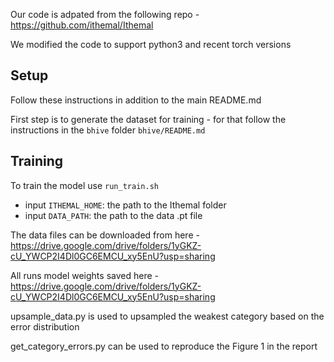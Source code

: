 Our code is adpated from the following repo - https://github.com/ithemal/Ithemal

We modified the code to support python3 and recent torch versions


## Setup

Follow these instructions in addition to the main README.md


First step is to generate the dataset for training - for that follow the instructions in the `bhive` folder `bhive/README.md`


## Training

To train the model use `run_train.sh`
- input `ITHEMAL_HOME`: the path to the Ithemal folder
- input `DATA_PATH`: the path to the data .pt file

The data files can be downloaded from here - https://drive.google.com/drive/folders/1yGKZ-cU_YWCP2I4Dl0GC6EMCU_xy5EnU?usp=sharing

All runs model weights saved here - https://drive.google.com/drive/folders/1yGKZ-cU_YWCP2I4Dl0GC6EMCU_xy5EnU?usp=sharing

upsample_data.py is used to upsampled the weakest category based on the error distribution

get_category_errors.py can be used to reproduce the Figure 1 in the report
